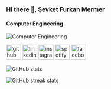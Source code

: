 ### Hi there 👋, Şevket Furkan Mermer
#### Computer Engineering
![Computer Engineering](https://camo.githubusercontent.com/7de37139d0b4c1ce40865e799b446c0e963a3dd8fb68d239707237c40604fa3d/68747470733a2f2f63646e2e6472696262626c652e636f6d2f75736572732f3733303730332f73637265656e73686f74732f363538313234332f6176656e746f2e676966)




[<img src='https://cdn.jsdelivr.net/npm/simple-icons@3.0.1/icons/github.svg' alt='github' height='40'>](https://github.com/sevketfurkanmermer)  [<img src='https://cdn.jsdelivr.net/npm/simple-icons@3.0.1/icons/linkedin.svg' alt='linkedin' height='40'>](https://www.linkedin.com/in/sevketfurkanmermer/)  [<img src='https://cdn.jsdelivr.net/npm/simple-icons@3.0.1/icons/instagram.svg' alt='instagram' height='40'>](https://www.instagram.com/sfurkanmermer/)  [<img src='https://cdn.jsdelivr.net/npm/simple-icons@3.0.1/icons/spotify.svg' alt='spotify' height='40'>](https://open.spotify.com/user/31xw5dtymzvkwv5siaobygvnagnq?si=0718c27f5d0e430b)  [<img src='https://cdn.jsdelivr.net/npm/simple-icons@3.0.1/icons/facebook.svg' alt='facebook' height='40'>](https://www.facebook.com/profile.php?id=100005048298338)  



![GitHub stats](https://github-readme-stats.vercel.app/api?username=sevketfurkanmermer&show_icons=true)  

![GitHub streak stats](https://streak-stats.demolab.com/?user=sevketfurkanmermer)  

